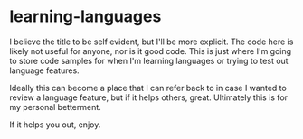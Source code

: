 learning-languages
===================

I believe the title to be self evident, but I'll be more explicit. The code here is likely not useful for anyone, nor is it good code. This is just where I'm going to store code samples for when I'm learning languages or trying to test out language features.

Ideally this can become a place that I can refer back to in case I wanted to review a language feature, but if it helps others, great. Ultimately this is for my personal betterment.

If it helps you out, enjoy.